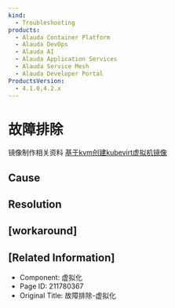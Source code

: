 ```yaml
---
kind:
  - Troubleshooting
products:
  - Alauda Container Platform
  - Alauda DevOps
  - Alauda AI
  - Alauda Application Services
  - Alauda Service Mesh
  - Alauda Developer Portal
ProductsVersion:
  - 4.1.0,4.2.x
---
```

<!-- A type of document that involves encountering a fault, diagnosing it, performing root cause analysis, and providing solutions. -->

# 故障排除

镜像制作相关资料 [基于kvm创建kubevirt虚拟机镜像](/pages/viewpage.action?pageId=152660431)

## Cause

## Resolution

## [workaround]

## [Related Information]
- Component: 虚拟化
- Page ID: 211780367
- Original Title: 故障排除-虚拟化

